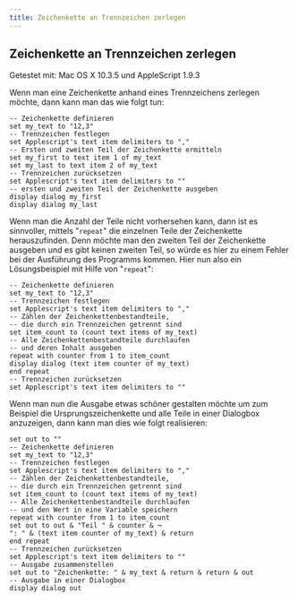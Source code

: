 ```yaml
---
title: Zeichenkette an Trennzeichen zerlegen
---
```


## Zeichenkette an Trennzeichen zerlegen

Getestet mit: Mac OS X 10.3.5 und AppleScript 1.9.3

Wenn man eine Zeichenkette anhand eines Trennzeichens zerlegen möchte, dann kann man das wie folgt tun:

```applescript
-- Zeichenkette definieren
set my_text to "12,3"
-- Trennzeichen festlegen
set Applescript's text item delimiters to ","
-- Ersten und zweiten Teil der Zeichenkette ermitteln
set my_first to text item 1 of my_text
set my_last to text item 2 of my_text
-- Trennzeichen zurücksetzen
set Applescript's text item delimiters to ""
-- ersten und zweiten Teil der Zeichenkette ausgeben
display dialog my_first
display dialog my_last
```

Wenn man die Anzahl der Teile nicht vorhersehen kann, dann ist es sinnvoller, mittels "`repeat`" die einzelnen Teile der Zeichenkette herauszufinden. Denn möchte man den zweiten Teil der Zeichenkette ausgeben und es gibt keinen zweiten Teil, so würde es hier zu einem Fehler bei der Ausführung des Programms kommen. Hier nun also ein Lösungsbeispiel mit Hilfe von "`repeat`":

```applescript
-- Zeichenkette definieren
set my_text to "12,3"
-- Trennzeichen festlegen
set Applescript's text item delimiters to ","
-- Zählen der Zeichenkettenbestandteile,
-- die durch ein Trennzeichen getrennt sind
set item_count to (count text items of my_text)
-- Alle Zeichenkettenbestandteile durchlaufen
-- und deren Inhalt ausgeben
repeat with counter from 1 to item_count
display dialog (text item counter of my_text)
end repeat
-- Trennzeichen zurücksetzen
set Applescript's text item delimiters to ""
```

Wenn man nun die Ausgabe etwas schöner gestalten möchte um zum Beispiel die Ursprungszeichenkette und alle Teile in einer Dialogbox anzuzeigen, dann kann man dies wie folgt realisieren:

```applescript
set out to ""
-- Zeichenkette definieren
set my_text to "12,3"
-- Trennzeichen festlegen
set Applescript's text item delimiters to ","
-- Zählen der Zeichenkettenbestandteile,
-- die durch ein Trennzeichen getrennt sind
set item_count to (count text items of my_text)
-- Alle Zeichenkettenbestandteile durchlaufen
-- und den Wert in eine Variable speichern
repeat with counter from 1 to item_count
set out to out & "Teil " & counter & ¬
": " & (text item counter of my_text) & return
end repeat
-- Trennzeichen zurücksetzen
set Applescript's text item delimiters to ""
-- Ausgabe zusammenstellen
set out to "Zeichenkette: " & my_text & return & return & out
-- Ausgabe in einer Dialogbox
display dialog out
```
